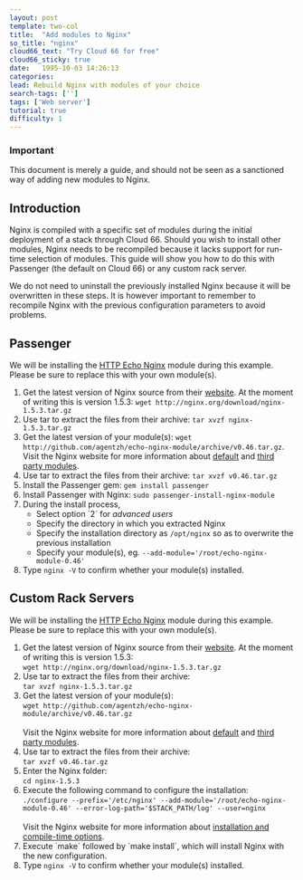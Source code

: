 ```yaml
---
layout: post
template: two-col
title:  "Add modules to Nginx"
so_title: "nginx"
cloud66_text: "Try Cloud 66 for free"
cloud66_sticky: true
date:   1995-10-03 14:26:13
categories: 
lead: Rebuild Nginx with modules of your choice
search-tags: ['']
tags: ['Web server']
tutorial: true
difficulty: 1
---
```



<div class="notice notice-standalone">
    <h3>Important</h3>
    <p>This document is merely a guide, and should not be seen as a sanctioned way of adding new modules to Nginx.</p>
</div>

## Introduction
Nginx is compiled with a specific set of modules during the initial deployment of a stack through Cloud 66. Should you wish to install other modules,
Nginx needs to be recompiled because it lacks support for run-time selection of modules. This guide will show you how to do this with Passenger (the default on Cloud 66) or any custom rack server.

We do not need to uninstall the previously installed Nginx because it will be overwritten in these steps. It is however
important to remember to recompile Nginx with the previous configuration parameters to avoid problems.

<h2 id="passenger">Passenger</h2>

We will be installing the <a href="http://wiki.nginx.org/HttpEchoModule" target="_blank">HTTP Echo Nginx</a> module during this example. Please be sure to replace this with your own module(s).

<ol class="article-list">
<li>Get the latest version of Nginx source from their <a href="http://nginx.org/en/download.html" target="_blank">website</a>. At the moment of writing this is version 1.5.3: <code>wget http://nginx.org/download/nginx-1.5.3.tar.gz</code></li>
<li>Use tar to extract the files from their archive: <code>tar xvzf nginx-1.5.3.tar.gz</code></li>
<li>Get the latest version of your module(s): <code>wget http://github.com/agentzh/echo-nginx-module/archive/v0.46.tar.gz</code>. Visit the Nginx website for more information about <a href="http://wiki.nginx.org/Modules" target="_blank">default</a> and <a href="http://wiki.nginx.org/3rdPartyModules" target="_blank">third party modules</a>.</li>
<li>Use tar to extract the files from their archive: <code>tar xvzf v0.46.tar.gz</code></li>
<li>Install the Passenger gem: <code>gem install passenger</code></li>
<li>Install Passenger with Nginx: <code>sudo passenger-install-nginx-module</code></li>
<li>During the install process,
	<ul class="article-list">
        <li>Select option `2` for <i>advanced users</i></li>
        <li>Specify the directory in which you extracted Nginx</li>
        <li>Specify the installation directory as <code>/opt/nginx</code> so as to overwrite the previous installation</li>
        <li>Specify your module(s), eg. <code>--add-module='/root/echo-nginx-module-0.46'</code></li>
    </ul>
</li>
<li>Type <code>nginx -V</code> to confirm whether your module(s) installed.</li>
</ol>

<h2 id="custom">Custom Rack Servers</h2>

<p>We will be installing the <a href="http://wiki.nginx.org/HttpEchoModule" target="_blank">HTTP Echo Nginx</a> module during this example. Please be sure to replace this with your own module(s).</p>

<ol class="article-list">
<li>Get the latest version of Nginx source from their <a href="http://nginx.org/en/download.html" target="_blank">website</a>. At the moment of writing this is version 1.5.3:<br><code>wget http://nginx.org/download/nginx-1.5.3.tar.gz</code></li>
<li>Use tar to extract the files from their archive:<br><code>tar xvzf nginx-1.5.3.tar.gz</code></li>
<li>Get the latest version of your module(s):<br><code>wget http://github.com/agentzh/echo-nginx-module/archive/v0.46.tar.gz</code><br><br>Visit the Nginx website for more information about <a href="http://wiki.nginx.org/Modules" target="_blank">default</a> and <a href="http://wiki.nginx.org/3rdPartyModules" target="_blank">third party modules</a>.</li>
<li>Use tar to extract the files from their archive:<br><code>tar xvzf v0.46.tar.gz</code></li>
<li>Enter the Nginx folder:<br><code>cd nginx-1.5.3</code></li>
<li>Execute the following command to configure the installation:<br><code>./configure --prefix='/etc/nginx' --add-module='/root/echo-nginx-module-0.46' --error-log-path='$STACK&#95;PATH/log' --user=nginx</code><br><br>Visit the Nginx website for more information about <a href="http://wiki.nginx.org/InstallOptions" target="_blank">installation and compile-time options</a>.</li>
<li>Execute `make` followed by `make install`, which will install Nginx with the new configuration.</li>
<li>Type <code>nginx -V</code> to confirm whether your module(s) installed.</li>
</ol>